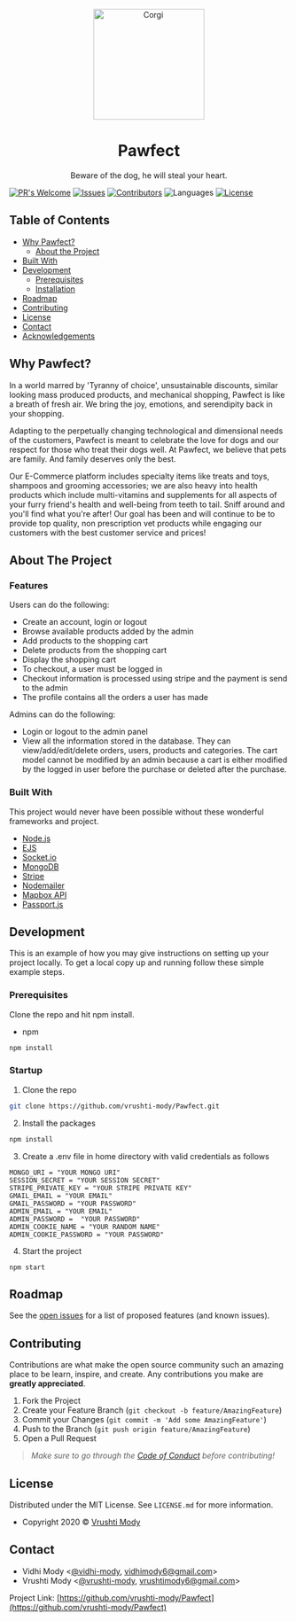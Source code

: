 <p align="center">
    <img src="https://media2.giphy.com/media/VtslywgwNos5a/giphy.gif" width="200" alt="Corgi">
  <h1 align="center">Pawfect</h1>

  <p align="center">
    Beware of the dog, he will steal your heart.
  </p>
</p>

[![PR's Welcome](https://img.shields.io/badge/PRs-welcome-brightgreen.svg?style=flat)](https://github.com/vrushti-mody/Pawfect/pulls)
[![Issues](https://img.shields.io/github/issues-raw/vrushti-mody/Pawfect)](https://github.com/vrushti-mody/Pawfect/issues)
[![Contributors](https://img.shields.io/github/contributors/vrushti-mody/Pawfect)]()
![Languages](https://img.shields.io/github/languages/count/vrushti-mody/Pawfect)
[![License](https://img.shields.io/:License-MIT-blue.svg?style=flat-square)](http://badges.mit-license.org)

<!-- TABLE OF CONTENTS -->

## Table of Contents

- [Why Pawfect?](#why-pawfect)
  - [About the Project](#about-the-project)
- [Built With](#built-with)
- [Development](#development)
  - [Prerequisites](#prerequisites)
  - [Installation](#installation)
- [Roadmap](#roadmap)
- [Contributing](#contributing)
- [License](#license)
- [Contact](#contact)
- [Acknowledgements](#acknowledgements)

<!-- ABOUT THE PROJECT -->

## Why Pawfect?

In a world marred by 'Tyranny of choice', unsustainable discounts, similar looking mass produced products, and mechanical shopping, Pawfect is like a breath of fresh air. We bring the joy, emotions, and serendipity back in your shopping.

Adapting to the perpetually changing technological and dimensional needs of the customers, Pawfect is meant to celebrate the love for dogs and our respect for those who treat their dogs well. At Pawfect, we believe that pets are family. And family deserves only the best.

Our E-Commerce platform includes specialty items like treats and toys, shampoos and grooming accessories; we are also heavy into health products which include multi-vitamins and supplements for all aspects of your furry friend's health and well-being from teeth to tail. Sniff around and you'll find what you're after! Our goal has been and will continue to be to provide top quality, non prescription vet products while engaging our customers with the best customer service and prices!

## About The Project

### Features

Users can do the following:

- Create an account, login or logout
- Browse available products added by the admin
- Add products to the shopping cart
- Delete products from the shopping cart
- Display the shopping cart
- To checkout, a user must be logged in
- Checkout information is processed using stripe and the payment is send to the admin
- The profile contains all the orders a user has made

Admins can do the following:

- Login or logout to the admin panel
- View all the information stored in the database. They can view/add/edit/delete orders, users, products and categories. The cart model cannot be modified by an admin because a cart is either modified by the logged in user before the purchase or deleted after the purchase.
### Built With

This project would never have been possible without these wonderful frameworks and project.

- [Node.js](https://nodejs.org)
- [EJS](https://ejs.co)
- [Socket.io](https://www.npmjs.com/package/socket.io)
- [MongoDB](https://www.mongodb.com/)
- [Stripe](https://stripe.com/)
- [Nodemailer](https://nodemailer.com/about/)
- [Mapbox API](https://docs.mapbox.com/api/overview/)
- [Passport.js](http://www.passportjs.org/)

<!-- GETTING STARTED -->

## Development

This is an example of how you may give instructions on setting up your project locally.
To get a local copy up and running follow these simple example steps.

### Prerequisites

Clone the repo and hit npm install.

- npm

```sh
npm install
```

### Startup

1. Clone the repo

```sh
git clone https://github.com/vrushti-mody/Pawfect.git
```

2. Install the packages

```sh
npm install
```

3. Create a .env file in home directory with valid credentials as follows

```
MONGO_URI = "YOUR MONGO URI"
SESSION_SECRET = "YOUR SESSION SECRET"
STRIPE_PRIVATE_KEY = "YOUR STRIPE PRIVATE KEY"
GMAIL_EMAIL = "YOUR EMAIL"
GMAIL_PASSWORD = "YOUR PASSWORD"
ADMIN_EMAIL = "YOUR EMAIL"
ADMIN_PASSWORD =  "YOUR PASSWORD"
ADMIN_COOKIE_NAME = "YOUR RANDOM NAME"
ADMIN_COOKIE_PASSWORD = "YOUR PASSWORD"
```

4. Start the project

```JS
npm start
```

<!-- ROADMAP -->

## Roadmap

See the [open issues](https://github.com/vrushti-mody/Pawfect/issues) for a list of proposed features (and known issues).

<!-- CONTRIBUTING -->

## Contributing

Contributions are what make the open source community such an amazing place to be learn, inspire, and create. Any contributions you make are **greatly appreciated**.

1. Fork the Project
2. Create your Feature Branch (`git checkout -b feature/AmazingFeature`)
3. Commit your Changes (`git commit -m 'Add some AmazingFeature'`)
4. Push to the Branch (`git push origin feature/AmazingFeature`)
5. Open a Pull Request

> *Make sure to go through the [Code of Conduct](CODE_OF_CONDUCT.md) before contributing!*


<!-- LICENSE -->

## License

Distributed under the MIT License. See `LICENSE.md` for more information.

- Copyright 2020 © [Vrushti Mody](https://github.com/vrushti-mody)

<!-- CONTACT -->

## Contact

- Vidhi Mody <[@vidhi-mody](https://github.com/vidhi-mody), vidhimody6@gmail.com>
- Vrushti Mody <[@vrushti-mody](https://github.com/vrushti-mody), vrushtimody6@gmail.com>

Project Link: [https://github.com/vrushti-mody/Pawfect](https://github.com/vrushti-mody/Pawfect)

